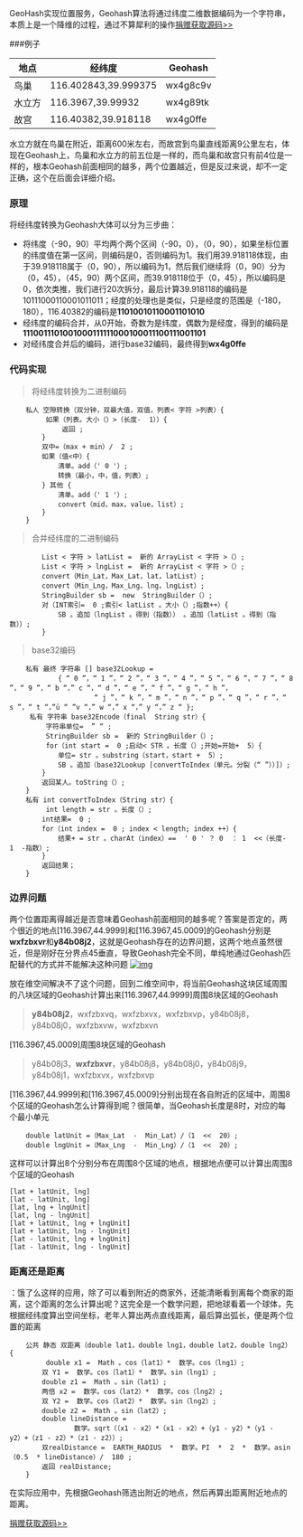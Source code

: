 GeoHash实现位置服务，Geohash算法将通过纬度二维数据编码为一个字符串，本质上是一个降维的过程，通过不算犀利的操作[捐赠获取源码>>](http://www.hxdwe.cn:8001/product/geo)

###例子

| 地点   | 经纬度               | Geohash  |
| ------ | -------------------- | -------- |
| 鸟巢   | 116.402843,39.999375 | wx4g8c9v |
| 水立方 | 116.3967,39.99932    | wx4g89tk |
| 故宫   | 116.40382,39.918118  | wx4g0ffe |

水立方就在鸟巢在附近，距离600米左右，而故宫到鸟巢直线距离9公里左右，体现在Geohash上，鸟巢和水立方的前五位是一样的，而鸟巢和故宫只有前4位是一样的，根本Geohash前面相同的越多，两个位置越近，但是反过来说，却不一定正确，这个在后面会详细介绍。

### 原理

将经纬度转换为Geohash大体可以分为三步曲：

- 将纬度（-90，90）平均两个两个区间（-90，0），（0，90），如果坐标位置的纬度值在第一区间，则编码是0，否则编码为1。我们用39.918118体现，由于39.918118属于（0，90），所以编码为1，然后我们继续将（0，90）分为（0，45），（45，90）两个区间，而39.918118位于（0，45），所以编码是0，依次类推，我们进行20次拆分，最后计算39.918118的编码是10111000110001011011；经度的处理也是类似，只是经度的范围是（-180，180），116.40382的编码是**11010010110001101010**
- 经纬度的编码合并，从0开始，奇数为是纬度，偶数为是经度，得到的编码是**1110011101001000111111000100011100111001101**
- 对经纬度合并后的编码，进行base32编码，最终得到**wx4g0ffe**

### 代码实现

> 将经纬度转换为二进制编码

```
    私人 空隙转换（双分钟，双最大值，双值，列表< 字符 >列表）{
         如果（列表。大小（）>（长度-  1））{
             返回 ;
        }
        双中=（max + min）/  2 ;
        如果（值<中）{
            清单。add（' 0 '）;
            转换（最小，中，值，列表）;
        } 其他 {
            清单。add（' 1 '）;
            convert（mid，max，value，list）;
        }
    }
```

> 合并经纬度的二进制编码

```
        List < 字符 > latList =  新的 ArrayList < 字符 >（）;
        List < 字符 > lngList =  新的 ArrayList < 字符 >（）;
        convert（Min_Lat，Max_Lat，lat，latList）;
        convert（Min_Lng，Max_Lng，lng，lngList）;
        StringBuilder sb =  new  StringBuilder（）;
        对（INT索引=  0 ;索引< latList 。大小（）;指数++）{
            SB 。追加（lngList 。得到（指数）） 。追加（latList 。得到（指数））;
        }
```

> base32编码

```
    私有 最终 字符串 [] base32Lookup = 
            { “ 0 ”，“ 1 ”，“ 2 ”，“ 3 ”，“ 4 ”，“ 5 ”，“ 6 ”，“ 7 ”，“ 8 ”，“ 9 ”，“ b “，” c “，“ d ”，“ e ”，“ f ”，“ g ”，“ h ”，
                     “ j ”，“ k ”，“ m ”，“ n ”，“ p ”，“ q ”，“ r ”，“ s ”，“ t “，”ü “ ”v “，” w “，” x “，” y “，” z “ };
     私有 字符串 base32Encode（final  String str）{
         字符串单位=  ” “ ;
         StringBuilder sb =  新的 StringBuilder（）;
         for（int start =  0 ;启动< STR 。长度（）;开始=开始+  5）{
            单位= str 。substring（start，start +  5）;
            SB 。追加（base32Lookup [convertToIndex（单元。分裂（“ ”））]）;
        }
        返回某人。toString（）;
    }
    私有 int convertToIndex（String str）{
         int length = str 。长度（）;
        int结果=  0 ;
        for（int index =  0 ; index < length; index ++）{
            结果+ = str 。charAt（index）==  ' 0 ' ？ 0  ： 1  <<（长度-  1  -指数）;
        }
        返回结果；
    }
```

### 边界问题

两个位置距离得越近是否意味着Geohash前面相同的越多呢？答案是否定的，两个很近的地点[116.3967,44.9999]和[116.3967,45.0009]的Geohash分别是**wxfzbxvr**和**y84b08j2**，这就是Geohash存在的边界问题，这两个地点虽然很近，但是刚好在分界点45垂直，导致Geohash完全不同，单纯地通过Geohash匹配替代的方式并不能解决这种问题 [![img](https://camo.githubusercontent.com/302773db122f8f414ccca5c00fc0fe4e1f798107/687474703a2f2f636875616e74752e62697a2f74352f38362f3134393437353534373078323839303138363030382e6a7067)](https://camo.githubusercontent.com/302773db122f8f414ccca5c00fc0fe4e1f798107/687474703a2f2f636875616e74752e62697a2f74352f38362f3134393437353534373078323839303138363030382e6a7067)

放在维空间解决不了这个问题，回到二维空间中，将当前Geohash这块区域周围的八块区域的Geohash计算出来[116.3967,44.9999]周围8块区域的Geohash

> **y84b08j2**，wxfzbxvq，wxfzbxvx，wxfzbxvp，y84b08j8，y84b08j0，wxfzbxvw，wxfzbxvn

[116.3967,45.0009]周围8块区域的Geohash

> y84b08j3，**wxfzbxvr**，y84b08j8，y84b08j0，y84b08j9，y84b08j1，wxfzbxvx，wxfzbxvp

[116.3967,44.9999]和[116.3967,45.0009]分别出现在各自附近的区域中，周围8个区域的Geohash怎么计算得到呢？很简单，当Geohash长度是8时，对应的每个最小单元

```
    double latUnit =（Max_Lat  -  Min_Lat）/（1  <<  20）;
    double lngUnit =（Max_Lng  -  Min_Lng）/（1  <<  20）;
```

这样可以计算出8个分别分布在周围8个区域的地点，根据地点便可以计算出周围8个区域的Geohash

```
[lat + latUnit, lng]
[lat - latUnit, lng]
[lat, lng + lngUnit]
[lat, lng - lngUnit]
[lat + latUnit, lng + lngUnit]
[lat + latUnit, lng - lngUnit]
[lat - latUnit, lng + lngUnit]
[lat - latUnit, lng - lngUnit]
```

### 距离还是距离

：饿了么这样的应用，除了可以看到附近的商家外，还能清晰看到离每个商家的距离，这个距离的怎么计算出呢？这完全是一个数学问题，把地球看着一个球体，先根据经纬度算出空间坐标，老年人算出两点直线距离，最后算出弧长，便是两个位置的距离

```
    公共 静态 双距离（double lat1，double lng1，double lat2，double lng2）{
         double x1 =  Math 。cos（lat1）*  数学。cos（lng1）;
        双 Y1 =  数学。cos（lat1）*  数学。sin（lng1）;
        double z1 =  Math 。sin（lat1）;
        两倍 x2 =  数学。cos（lat2）*  数学。cos（lng2）;
        双 Y2 =  数学。cos（lat2）*  数学。sin（lng2）;
        double z2 =  Math 。sin（lat2）;
        double lineDistance = 
                数学。sqrt（（x1 - x2）*（x1 - x2）+（y1 - y2）*（y1 - y2）+（z1 - z2）*（z1 - z2））;
        双realDistance =  EARTH_RADIUS  *  数学。PI  *  2  *  数学。asin（0.5  * lineDistance）/  180 ;
        返回 realDistance;
    }
```

在实际应用中，先根据Geohash筛选出附近的地点，然后再算出距离附近地点的距离。


[捐赠获取源码>>](http://www.hxdwe.cn:8001/product/geo)
